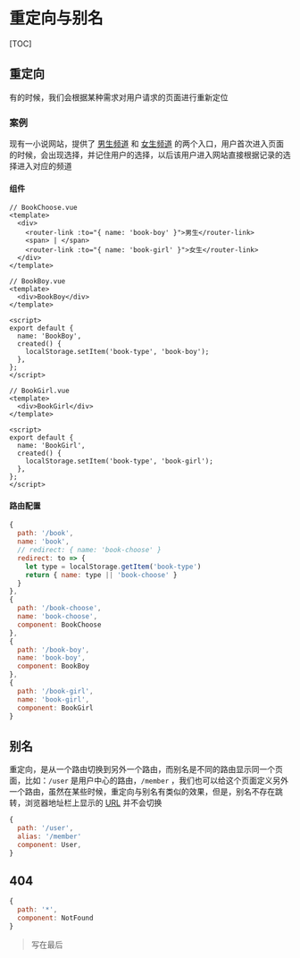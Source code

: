 # 重定向与别名

[TOC]

## 重定向

有的时候，我们会根据某种需求对用户请求的页面进行重新定位

### 案例

现有一小说网站，提供了 <u>男生频道</u> 和 <u>女生频道</u> 的两个入口，用户首次进入页面的时候，会出现选择，并记住用户的选择，以后该用户进入网站直接根据记录的选择进入对应的频道

#### 组件

```vue
// BookChoose.vue
<template>
  <div>
    <router-link :to="{ name: 'book-boy' }">男生</router-link>
    <span> | </span>
    <router-link :to="{ name: 'book-girl' }">女生</router-link>
  </div>
</template>
```

```vue
// BookBoy.vue
<template>
  <div>BookBoy</div>
</template>

<script>
export default {
  name: 'BookBoy',
  created() {
    localStorage.setItem('book-type', 'book-boy');
  },
};
</script>
```

```vue
// BookGirl.vue
<template>
  <div>BookGirl</div>
</template>

<script>
export default {
  name: 'BookGirl',
  created() {
    localStorage.setItem('book-type', 'book-girl');
  },
};
</script>
```

#### 路由配置

```javascript
{
  path: '/book',
  name: 'book',
  // redirect: { name: 'book-choose' }
  redirect: to => {
    let type = localStorage.getItem('book-type')
    return { name: type || 'book-choose' }
  }
},
{
  path: '/book-choose',
  name: 'book-choose',
  component: BookChoose
},
{
  path: '/book-boy',
  name: 'book-boy',
  component: BookBoy
},
{
  path: '/book-girl',
  name: 'book-girl',
  component: BookGirl
}
```

## 别名

重定向，是从一个路由切换到另外一个路由，而别名是不同的路由显示同一个页面，比如：`/user` 是用户中心的路由，`/member` ，我们也可以给这个页面定义另外一个路由，虽然在某些时候，重定向与别名有类似的效果，但是，别名不存在跳转，浏览器地址栏上显示的 <u>URL</u> 并不会切换

```javascript
{
  path: '/user',
  alias: '/member'
  component: User,
}
```

## 404

```javascript
{
  path: '*',
  component: NotFound
}
```

> 写在最后
